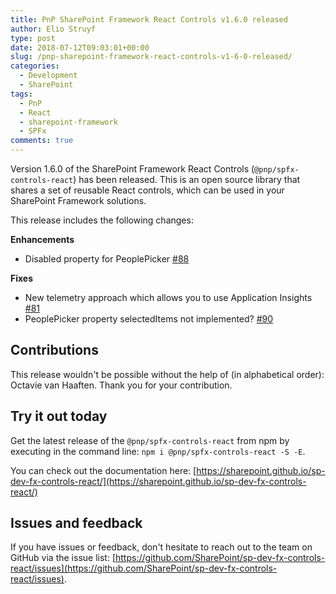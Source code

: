 ```yaml
---
title: PnP SharePoint Framework React Controls v1.6.0 released
author: Elio Struyf
type: post
date: 2018-07-12T09:03:01+00:00
slug: /pnp-sharepoint-framework-react-controls-v1-6-0-released/
categories:
  - Development
  - SharePoint
tags:
  - PnP
  - React
  - sharepoint-framework
  - SPFx
comments: true
---
```


Version 1.6.0 of the SharePoint Framework React Controls (`@pnp/spfx-controls-react`) has been released. This is an open source library that shares a set of reusable React controls, which can be used in your SharePoint Framework solutions.

This release includes the following changes:

**Enhancements**

*   Disabled property for PeoplePicker [#88](https://github.com/SharePoint/sp-dev-fx-controls-react/issues/88)

**Fixes**

*   New telemetry approach which allows you to use Application Insights [#81](https://github.com/SharePoint/sp-dev-fx-controls-react/issues/81)
*   PeoplePicker property selectedItems not implemented? [#90](https://github.com/SharePoint/sp-dev-fx-controls-react/issues/90)

## Contributions

This release wouldn't be possible without the help of (in alphabetical order): Octavie van Haaften. Thank you for your contribution.

## Try it out today

Get the latest release of the `@pnp/spfx-controls-react` from npm by executing in the command line: `npm i @pnp/spfx-controls-react -S -E`.

You can check out the documentation here: [https://sharepoint.github.io/sp-dev-fx-controls-react/](https://sharepoint.github.io/sp-dev-fx-controls-react/)

## Issues and feedback

If you have issues or feedback, don't hesitate to reach out to the team on GitHub via the issue list: [https://github.com/SharePoint/sp-dev-fx-controls-react/issues](https://github.com/SharePoint/sp-dev-fx-controls-react/issues).